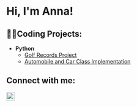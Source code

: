 <h1>Hi, I'm Anna! 

<h2> 👩‍💻Coding Projects:</h2>

- <b>Python</b>
  - [Golf Records Project](https://github.com/annalucillebrewer/Golf.Records-Project)
  - [Automobile and Car Class Implementation](https://github.com/annalucillebrewer/Automobile-and-Car-Class-Implementation)

<h2>

<h2> Connect with me:</h2>

[<img align="left" alt="Anna Brewer | LinkedIn" width="22px" src="https://cdn.jsdelivr.net/npm/simple-icons@v3/icons/linkedin.svg" />][linkedin]

[linkedin]: https://www.linkedin.com/in/anna-brewer-b0922a317

<!--
**joshmadakor1/joshmadakor1** is a ✨ _special_ ✨ repository because its `README.md` (this file) appears on your GitHub profile.

Here are some ideas to get you started:

- 🔭 I’m currently working on ...
- 🌱 I’m currently learning ...
- 👯 I’m looking to collaborate on ...
- 🤔 I’m looking for help with ...
- 💬 Ask me about ...
- 📫 How to reach me: ...
- 😄 Pronouns: ...
- ⚡ Fun fact: ...
-->
